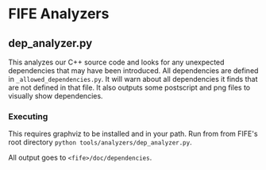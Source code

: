 FIFE Analyzers
==============

dep_analyzer.py
---------------

This analyzes our C++ source code and looks for any unexpected dependencies that
may have been introduced.  All dependencies are defined in 
`_allowed_dependencies.py`.  It will warn about all dependencies it finds that
are not defined in that file.  It also outputs some postscript and png files to
visually show dependencies.

### Executing

This requires graphviz to be installed and in your path.  Run from from FIFE's 
root directory `python tools/analyzers/dep_analyzer.py`.

All output goes to `<fife>/doc/dependencies`.

